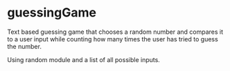 # guessingGame
Text based guessing game that chooses a random number and compares it to a user input while counting how many times the user has tried to guess the number.

Using random module and a list of all possible inputs.
